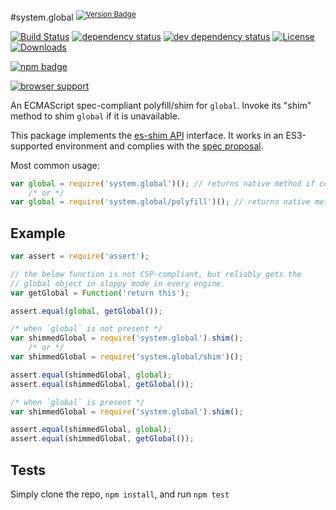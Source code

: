 #system.global <sup>[![Version Badge][npm-version-svg]][npm-url]</sup>

[![Build Status][travis-svg]][travis-url]
[![dependency status][deps-svg]][deps-url]
[![dev dependency status][dev-deps-svg]][dev-deps-url]
[![License][license-image]][license-url]
[![Downloads][downloads-image]][downloads-url]

[![npm badge][npm-badge-png]][npm-url]

[![browser support][testling-png]][testling-url]

An ECMAScript spec-compliant polyfill/shim for `global`. Invoke its "shim" method to shim `global` if it is unavailable.

This package implements the [es-shim API](https://github.com/es-shims/api) interface. It works in an ES3-supported environment and complies with the [spec proposal](https://github.com/tc39/proposal-global).

Most common usage:
```js
var global = require('system.global')(); // returns native method if compliant
	/* or */
var global = require('system.global/polyfill')(); // returns native method if compliant
```

## Example

```js
var assert = require('assert');

// the below function is not CSP-compliant, but reliably gets the
// global object in sloppy mode in every engine.
var getGlobal = Function('return this');

assert.equal(global, getGlobal());
```

```js
/* when `global` is not present */
var shimmedGlobal = require('system.global').shim();
	/* or */
var shimmedGlobal = require('system.global/shim')();

assert.equal(shimmedGlobal, global);
assert.equal(shimmedGlobal, getGlobal());
```

```js
/* when `global` is present */
var shimmedGlobal = require('system.global').shim();

assert.equal(shimmedGlobal, global);
assert.equal(shimmedGlobal, getGlobal());
```

## Tests
Simply clone the repo, `npm install`, and run `npm test`

[npm-url]: https://npmjs.org/package/system.global
[npm-version-svg]: http://versionbadg.es/ljharb/System.global.svg
[travis-svg]: https://travis-ci.org/ljharb/System.global.svg
[travis-url]: https://travis-ci.org/ljharb/System.global
[deps-svg]: https://david-dm.org/ljharb/System.global.svg?theme=shields.io
[deps-url]: https://david-dm.org/ljharb/System.global
[dev-deps-svg]: https://david-dm.org/ljharb/System.global/dev-status.svg?theme=shields.io
[dev-deps-url]: https://david-dm.org/ljharb/System.global#info=devDependencies
[testling-png]: https://ci.testling.com/ljharb/System.global.png
[testling-url]: https://ci.testling.com/ljharb/System.global
[npm-badge-png]: https://nodei.co/npm/system.global.png?downloads=true&stars=true
[license-image]: http://img.shields.io/npm/l/system.global.svg
[license-url]: LICENSE
[downloads-image]: http://img.shields.io/npm/dm/system.global.svg
[downloads-url]: http://npm-stat.com/charts.html?package=system.global
